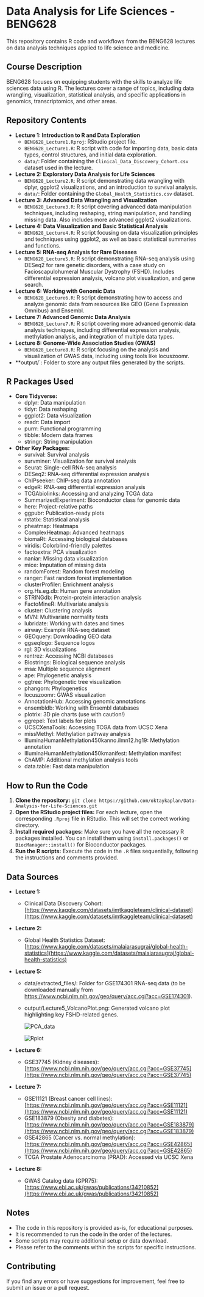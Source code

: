 # Data Analysis for Life Sciences - BENG628

This repository contains R code and workflows from the BENG628 lectures on data analysis techniques applied to life science and medicine.

## Course Description

BENG628 focuses on equipping students with the skills to analyze life sciences data using R. The lectures cover a range of topics, including data wrangling, visualization, statistical analysis, and specific applications in genomics, transcriptomics, and other areas.

## Repository Contents

* **Lecture 1: Introduction to R and Data Exploration**
    * `BENG628_Lecture1.Rproj`: RStudio project file.
    * `BENG628_Lecture1.R`: R script with code for importing data, basic data types, control structures, and initial data exploration.
    * `data/`: Folder containing the `Clinical_Data_Discovery_Cohort.csv` dataset used in the lecture.
* **Lecture 2: Exploratory Data Analysis for Life Sciences**
    * `BENG628_Lecture2.R`: R script demonstrating data wrangling with dplyr, ggplot2 visualizations, and an introduction to survival analysis.
    * `data/`: Folder containing the `Global_Health_Statistics.csv` dataset.
* **Lecture 3: Advanced Data Wrangling and Visualization**
    * `BENG628_Lecture3.R`: R script covering advanced data manipulation techniques, including reshaping, string manipulation, and handling missing data. Also includes more advanced ggplot2 visualizations.
* **Lecture 4: Data Visualization and Basic Statistical Analysis**
    * `BENG628_Lecture4.R`: R script focusing on data visualization principles and techniques using ggplot2, as well as basic statistical summaries and functions.
* **Lecture 5: RNA-seq Analysis for Rare Diseases**
    * `BENG628_Lecture5.R`: R script demonstrating RNA-seq analysis using DESeq2 for rare genetic disorders, with a case study on Facioscapulohumeral Muscular Dystrophy (FSHD). Includes differential expression analysis, volcano plot visualization, and gene search.
* **Lecture 6: Working with Genomic Data**
    * `BENG628_Lecture6.R`: R script demonstrating how to access and analyze genomic data from resources like GEO (Gene Expression Omnibus) and Ensembl.
* **Lecture 7: Advanced Genomic Data Analysis**
    * `BENG628_Lecture7.R`: R script covering more advanced genomic data analysis techniques, including differential expression analysis, methylation analysis, and integration of multiple data types.
* **Lecture 8: Genome-Wide Association Studies (GWAS)**
    * `BENG628_Lecture8.R`: R script focusing on the analysis and visualization of GWAS data, including using tools like locuszoomr.
* **output/`: Folder to store any output files generated by the scripts.

## R Packages Used

* **Core Tidyverse:**
    * dplyr: Data manipulation
    * tidyr: Data reshaping
    * ggplot2: Data visualization
    * readr: Data import
    * purrr: Functional programming
    * tibble: Modern data frames
    * stringr: String manipulation
* **Other Key Packages:**
    * survival: Survival analysis
    * survminer: Visualization for survival analysis
    * Seurat: Single-cell RNA-seq analysis
    * DESeq2: RNA-seq differential expression analysis
    * ChIPseeker: ChIP-seq data annotation
    * edgeR: RNA-seq differential expression analysis
    * TCGAbiolinks: Accessing and analyzing TCGA data
    * SummarizedExperiment: Bioconductor class for genomic data
    * here: Project-relative paths
    * ggpubr: Publication-ready plots
    * rstatix: Statistical analysis
    * pheatmap: Heatmaps
    * ComplexHeatmap: Advanced heatmaps
    * biomaRt: Accessing biological databases
    * viridis: Colorblind-friendly palettes
    * factoextra: PCA visualization
    * naniar: Missing data visualization
    * mice: Imputation of missing data
    * randomForest: Random forest modeling
    * ranger: Fast random forest implementation
    * clusterProfiler: Enrichment analysis
    * org.Hs.eg.db: Human gene annotation
    * STRINGdb: Protein-protein interaction analysis
    * FactoMineR: Multivariate analysis
    * cluster: Clustering analysis
    * MVN: Multivariate normality tests
    * lubridate: Working with dates and times
    * airway: Example RNA-seq dataset
    * GEOquery: Downloading GEO data
    * ggseqlogo: Sequence logos
    * rgl: 3D visualizations
    * rentrez: Accessing NCBI databases
    * Biostrings: Biological sequence analysis
    * msa: Multiple sequence alignment
    * ape: Phylogenetic analysis
    * ggtree: Phylogenetic tree visualization
    * phangorn: Phylogenetics
    * locuszoomr: GWAS visualization
    * AnnotationHub: Accessing genomic annotations
    * ensembldb: Working with Ensembl databases
    * plotrix: 3D pie charts (use with caution!)
    * ggrepel: Text labels for plots
    * UCSCXenaTools: Accessing TCGA data from UCSC Xena
    * missMethyl: Methylation pathway analysis
    * IlluminaHumanMethylation450kanno.ilmn12.hg19: Methylation annotation
    * IlluminaHumanMethylation450kmanifest: Methylation manifest
    * ChAMP: Additional methylation analysis tools
    * data.table: Fast data manipulation

## How to Run the Code

1. **Clone the repository:** `git clone https://github.com/oktaykaplan/Data-Analysis-for-Life-Sciences.git`
2. **Open the RStudio project files:** For each lecture, open the corresponding `.Rproj` file in RStudio. This will set the correct working directory.
3. **Install required packages:** Make sure you have all the necessary R packages installed. You can install them using `install.packages()` or `BiocManager::install()` for Bioconductor packages.
4. **Run the R scripts:** Execute the code in the `.R` files sequentially, following the instructions and comments provided.

## Data Sources

* **Lecture 1:**
    * Clinical Data Discovery Cohort: [https://www.kaggle.com/datasets/imtkaggleteam/clinical-dataset](https://www.kaggle.com/datasets/imtkaggleteam/clinical-dataset)
* **Lecture 2:**
    * Global Health Statistics Dataset: [https://www.kaggle.com/datasets/malaiarasugraj/global-health-statistics](https://www.kaggle.com/datasets/malaiarasugraj/global-health-statistics)
* **Lecture 5:**
    * data/extracted_files/: Folder for GSE174301 RNA-seq data (to be downloaded manually from https://www.ncbi.nlm.nih.gov/geo/query/acc.cgi?acc=GSE174301).
    * output/Lecture5_VolcanoPlot.png: Generated volcano plot highlighting key FSHD-related genes.

      ![PCA_data](https://github.com/user-attachments/assets/9e4e5003-a47c-4660-ad78-908084d785aa)

      ![Rplot](https://github.com/user-attachments/assets/cd8bb85a-87fa-411a-935e-bb996d5e827b)

* **Lecture 6:**
    * GSE37745 (Kidney diseases): [https://www.ncbi.nlm.nih.gov/geo/query/acc.cgi?acc=GSE37745](https://www.ncbi.nlm.nih.gov/geo/query/acc.cgi?acc=GSE37745)  
* **Lecture 7:**
    * GSE11121 (Breast cancer cell lines): [https://www.ncbi.nlm.nih.gov/geo/query/acc.cgi?acc=GSE11121](https://www.ncbi.nlm.nih.gov/geo/query/acc.cgi?acc=GSE11121)
    * GSE183879 (Obesity and diabetes): [https://www.ncbi.nlm.nih.gov/geo/query/acc.cgi?acc=GSE183879](https://www.ncbi.nlm.nih.gov/geo/query/acc.cgi?acc=GSE183879)
    * GSE42865 (Cancer vs. normal methylation): [https://www.ncbi.nlm.nih.gov/geo/query/acc.cgi?acc=GSE42865](https://www.ncbi.nlm.nih.gov/geo/query/acc.cgi?acc=GSE42865)
    * TCGA Prostate Adenocarcinoma (PRAD): Accessed via UCSC Xena
* **Lecture 8:**
    * GWAS Catalog data (GPR75): [https://www.ebi.ac.uk/gwas/publications/34210852](https://www.ebi.ac.uk/gwas/publications/34210852)

## Notes

* The code in this repository is provided as-is, for educational purposes.
* It is recommended to run the code in the order of the lectures.
* Some scripts may require additional setup or data download.
* Please refer to the comments within the scripts for specific instructions.

## Contributing

If you find any errors or have suggestions for improvement, feel free to submit an issue or a pull request.
